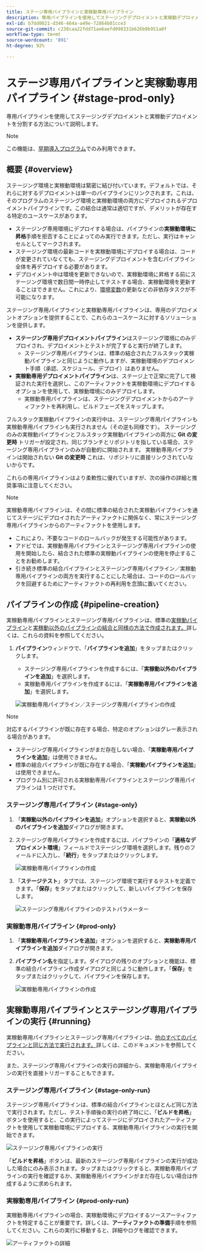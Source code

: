 ```yaml
---
title: ステージ専用パイプラインと実稼動専用パイプライン
description: 専用パイプラインを使用してステージングデプロイメントと実稼動デプロイメントを分割する方法について説明します。
exl-id: b7dd0021-d346-464a-a49e-72864b01cce3
source-git-commit: c238caa22fdd71ae6aefd098331b626b9b951a0f
workflow-type: tm+mt
source-wordcount: '891'
ht-degree: 92%

---
```


# ステージ専用パイプラインと実稼動専用パイプライン {#stage-prod-only}

専用パイプラインを使用してステージングデプロイメントと実稼動デプロイメントを分割する方法について説明します。

>[!NOTE]
>
>この機能は、[早期導入プログラム](/help/release-notes/current.md#early-adoption)でのみ利用できます。

## 概要 {#overview}

ステージング環境と実稼動環境は緊密に結び付いています。デフォルトでは、それらに対するデプロイメントは単一のパイプラインにリンクされます。これは、そのプログラムのステージング環境と実稼動環境の両方にデプロイされるデプロイメントパイプラインです。この結合は通常は適切ですが、デメリットが存在する特定のユースケースがあります。

* ステージング専用環境にデプロイする場合は、パイプラインの&#x200B;**実稼動環境に昇格**&#x200B;手順を拒否することによってのみ実行できます。ただし、実行はキャンセルとしてマークされます。
* ステージング環境の最新コードを実稼動環境にデプロイする場合は、コードが変更されていなくても、ステージングデプロイメントを含むパイプライン全体を再デプロイする必要があります。
* デプロイメント中は環境を更新できないので、実稼動環境に昇格する前にステージング環境で数日間一時停止してテストする場合、実稼動環境を更新することはできません。これにより、[環境変数](/help/getting-started/build-environment.md#environment-variables)の更新などの非依存タスクが不可能になります。

ステージング専用パイプラインと実稼動専用パイプラインは、専用のデプロイメントオプションを提供することで、これらのユースケースに対するソリューションを提供します。

* **ステージング専用デプロイメントパイプライン**&#x200B;はステージング環境にのみデプロイされ、デプロイメントとテストが完了すると実行が終了します。
   * ステージング専用パイプラインは、標準の結合されたフルスタック実稼動パイプラインと同じように動作しますが、実稼動環境のデプロイメント手順（承認、スケジュール、デプロイ）はありません。
* **実稼動専用デプロイメントパイプライン**&#x200B;は、ステージ上で正常に完了して検証された実行を選択し、このアーティファクトを実稼動環境にデプロイするオプションを使用して、実稼動環境にのみデプロイします。
   * 実稼動専用パイプラインは、ステージングデプロイメントからのアーティファクトを再利用し、ビルドフェーズをスキップします。

フルスタック実稼動パイプラインの実行中は、ステージング専用パイプラインも実稼動専用パイプラインも実行されません（その逆も同様です）。 ステージングのみの実稼動パイプラインとフルスタック実稼動パイプラインの両方に **Git の変更時** トリガーが設定され、同じブランチとリポジトリを指している場合、ステージング専用パイプラインのみが自動的に開始されます。 実稼動専用パイプラインは開始されない **Git の変更時** これは、リポジトリに直接リンクされていないからです。

これらの専用パイプラインはより柔軟性に優れていますが、次の操作の詳細と推奨事項に注意してください。

>[!NOTE]
>
>実稼動専用パイプラインは、その間に標準の結合された実稼動パイプラインを通じてステージにデプロイされたアーティファクトに関係なく、常にステージング専用パイプラインからのアーティファクトを使用します。
>
>* これにより、不要なコードのロールバックが発生する可能性があります。
>* アドビでは、実稼動専用パイプラインとステージング専用パイプラインの使用を開始したら、結合された標準の実稼動パイプラインの使用を停止することをお勧めします。
>* 引き続き標準の結合パイプラインとステージング専用パイプライン／実稼動専用パイプラインの両方を実行することにした場合は、コードのロールバックを回避するためにアーティファクトの再利用を念頭に置いてください。

## パイプラインの作成 {#pipeline-creation}

実稼動専用パイプラインとステージング専用パイプラインは、標準の[実稼動パイプライン](/help/using/production-pipelines.md)と[実稼動以外のパイプラインの結合と同様の方法で作成されます。](/help/using/non-production-pipelines.md)詳しくは、これらの資料を参照してください。

1. **パイプライン**&#x200B;ウィンドウで、「**パイプラインを追加**」をタップまたはクリックします。

   * ステージング専用パイプラインを作成するには、「**実稼動以外のパイプラインを追加**」を選択します。
   * 実稼動専用パイプラインを作成するには、「**実稼動専用パイプラインを追加**」を選択します。

   ![実稼動専用パイプライン／ステージング専用パイプラインの作成](/help/assets/configure-pipelines/prod-stage-pipelines.png)

>[!NOTE]
>
>対応するパイプラインが既に存在する場合、特定のオプションはグレー表示される場合があります。
>
>* ステージング専用パイプラインがまだ存在しない場合、「**実稼動専用パイプラインを追加**」は使用できません。
>* 標準の結合パイプラインが既に存在する場合、「**実稼動パイプラインを追加**」は使用できません。
>* プログラム別に許可される実稼動専用パイプラインとステージング専用パイプラインは 1 つだけです。

### ステージング専用パイプライン {#stage-only}

1. 「**実稼動以外のパイプラインを追加**」オプションを選択すると、**実稼動以外のパイプラインを追加**&#x200B;ダイアログが開きます。
1. ステージング専用パイプラインを作成するには、パイプラインの「**適格なデプロイメント環境**」フィールドでステージング環境を選択します。残りのフィールドに入力し、「**続行**」をタップまたはクリックします。

   ![実稼動専用パイプラインの作成](/help/assets/configure-pipelines/stage-only.png)

1. 「**ステージテスト**」タブでは、ステージング環境で実行するテストを定義できます。「**保存**」をタップまたはクリックして、新しいパイプラインを保存します。

   ![ステージング専用パイプラインのテストパラメーター](/help/assets/configure-pipelines/stage-only-test.png)

### 実稼動専用パイプライン {#prod-only}

1. 「**実稼動専用パイプラインを追加**」オプションを選択すると、**実稼動専用パイプラインを追加**&#x200B;ダイアログが開きます。
1. **パイプライン名**&#x200B;を指定します。ダイアログの残りのオプションと機能は、標準の結合パイプライン作成ダイアログと同じように動作します。「**保存**」をタップまたはクリックして、パイプラインを保存します。

   ![実稼動専用パイプラインの作成](/help/assets/configure-pipelines/prod-only-pipeline.png)

## 実稼動専用パイプラインとステージング専用パイプラインの実行 {#running}

実稼動専用パイプラインとステージング専用パイプラインは、[他のすべてのパイプラインと同じ方法で実行されます。](/help/using/managing-pipelines.md#running-pipelines)詳しくは、このドキュメントを参照してください。

また、ステージング専用パイプラインの実行の詳細から、実稼動専用パイプラインの実行を直接トリガーすることもできます。

### ステージング専用パイプライン {#stage-only-run}

ステージング専用パイプラインは、標準の結合パイプラインとほとんど同じ方法で実行されます。ただし、テスト手順後の実行の終了時にに、「**ビルドを昇格**」ボタンを使用すると、この実行によってステージにデプロイされたアーティファクトを使用して実稼動環境にデプロイする、実稼動専用パイプラインの実行を開始できます。

![ステージング専用パイプラインの実行](/help/assets/configure-pipelines/stage-only-pipeline-run.png)

「**ビルドを昇格**」ボタンは、最新のステージング専用パイプラインの実行が成功した場合にのみ表示されます。タップまたはクリックすると、実稼動専用パイプラインの実行を確認するか、実稼動専用パイプラインがまだ存在しない場合は作成するように求められます。

### 実稼動専用パイプライン {#prod-only-run}

実稼動専用パイプラインの場合、実稼動環境にデプロイするソースアーティファクトを特定することが重要です。詳しくは、**アーティファクトの準備**&#x200B;手順を参照してください。これらの実行に移動すると、詳細やログを確認できます。

![アーティファクトの詳細](/help/assets/configure-pipelines/prod-only-pipeline-run.png)
